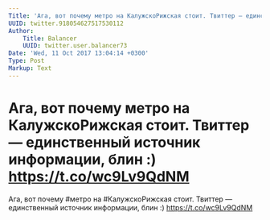 ```yaml
---
Title: 'Ага, вот почему метро на КалужскоРижская стоит. Твиттер — единственный источник информации, блин :) https://t.co/wc9Lv9QdNM'
UUID: twitter.918054627517530112
Author:
    Title: Balancer
    UUID: twitter.user.balancer73
Date: 'Wed, 11 Oct 2017 13:04:14 +0300'
Type: Post
Markup: Text
---
```


# Ага, вот почему метро на КалужскоРижская стоит. Твиттер — единственный источник информации, блин :) https://t.co/wc9Lv9QdNM

Ага, вот почему #метро на #КалужскоРижская стоит. Твиттер —
единственный источник информации, блин :)
https://t.co/wc9Lv9QdNM